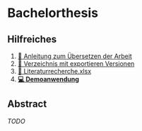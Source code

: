# Bachelorthesis

## Hilfreiches

 1. [:book: Anleitung zum Übersetzen der Arbeit](build.md)
 2. [:open_file_folder: Verzeichnis mit exportieren Versionen](export/)
 3. [:bookmark_tabs: Literaturrecherche.xlsx](Literatur/Literaturrecherche.xlsx)
 4. **[:computer: Demoanwendung](https://github.com/JapuDCret/bachelorarbeit-demoanwendung/tree/loesung)**

## Abstract

*TODO*